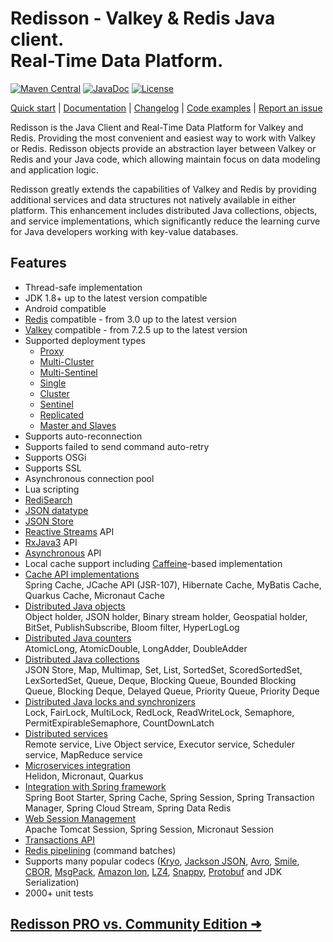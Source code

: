 # Redisson - Valkey & Redis Java client.<br/>Real-Time Data Platform.
[![Maven Central](https://maven-badges.herokuapp.com/maven-central/org.redisson/redisson/badge.svg)](https://maven-badges.herokuapp.com/maven-central/org.redisson/redisson)
[![JavaDoc](http://www.javadoc.io/badge/org.redisson/redisson.svg)](http://www.javadoc.io/doc/org.redisson/redisson)
[![License](http://img.shields.io/:license-apache-brightgreen.svg)](http://www.apache.org/licenses/LICENSE-2.0.html)

[Quick start](https://redisson.org/docs/getting-started/) | [Documentation](https://redisson.org/docs/) | [Changelog](https://github.com/redisson/redisson/blob/master/CHANGELOG.md) | [Code examples](https://github.com/redisson/redisson-examples) | [Report an issue](https://github.com/redisson/redisson/issues/new)

Redisson is the Java Client and Real-Time Data Platform for Valkey and Redis. Providing the most convenient and easiest way to work with Valkey or Redis. Redisson objects provide an abstraction layer between Valkey or Redis and your Java code, which allowing maintain focus on data modeling and application logic. 

Redisson greatly extends the capabilities of Valkey and Redis by providing additional services and data structures not natively available in either platform. This enhancement includes distributed Java collections, objects, and service implementations, which significantly reduce the learning curve for Java developers working with key-value databases.

## Features

* Thread-safe implementation
* JDK 1.8+ up to the latest version compatible
* Android compatible
* [Redis](https://redis.io) compatible - from 3.0 up to the latest version
* [Valkey](https://valkey.io) compatible - from 7.2.5 up to the latest version
* Supported deployment types
    * [Proxy](https://redisson.org/docs/configuration/#proxy-mode)
    * [Multi-Cluster](https://redisson.org/docs/configuration/#multi-cluster-mode)
    * [Multi-Sentinel](https://redisson.org/docs/configuration/#multi-sentinel-mode)
    * [Single](https://redisson.org/docs/configuration/#single-mode)
    * [Cluster](https://redisson.org/docs/configuration/#cluster-mode)
    * [Sentinel](https://redisson.org/docs/configuration/#sentinel-mode)
    * [Replicated](https://redisson.org/docs/configuration/#replicated-mode)
    * [Master and Slaves](https://redisson.org/docs/configuration/#master-slave-mode)
* Supports auto-reconnection  
* Supports failed to send command auto-retry  
* Supports OSGi  
* Supports SSL  
* Asynchronous connection pool  
* Lua scripting  
* [RediSearch](https://redisson.org/docs/data-and-services/services/#redisearch-service)
* [JSON datatype](https://redisson.org/docs/data-and-services/objects/#json-object-holder)
* [JSON Store](https://redisson.org/docs/data-and-services/collections/#json-store) 
* [Reactive Streams](https://redisson.org/docs/api-models/#reactive-api) API  
* [RxJava3](https://redisson.org/docs/api-models/#rxjava-api) API  
* [Asynchronous](https://redisson.org/docs/api-models/#synchronous-and-asynchronous-api) API  
* Local cache support including [Caffeine](https://github.com/ben-manes/caffeine)-based implementation
* [Cache API implementations](https://redisson.org/docs/cache-api-implementations)  
    Spring Cache, JCache API (JSR-107), Hibernate Cache, MyBatis Cache, Quarkus Cache, Micronaut Cache
* [Distributed Java objects](https://redisson.org/docs/data-and-services/objects)  
    Object holder, JSON holder, Binary stream holder, Geospatial holder, BitSet, PublishSubscribe, Bloom filter, HyperLogLog
* [Distributed Java counters](https://redisson.org/docs/data-and-services/counters)  
    AtomicLong, AtomicDouble, LongAdder, DoubleAdder
* [Distributed Java collections](https://redisson.org/docs/data-and-services/collections)  
    JSON Store, Map, Multimap, Set, List, SortedSet, ScoredSortedSet, LexSortedSet, Queue, Deque, Blocking Queue, Bounded Blocking Queue, Blocking Deque, Delayed Queue, Priority Queue, Priority Deque
* [Distributed Java locks and synchronizers](https://redisson.org/docs/data-and-services/locks-and-synchronizers)  
    Lock, FairLock, MultiLock, RedLock, ReadWriteLock, Semaphore, PermitExpirableSemaphore, CountDownLatch
* [Distributed services](https://redisson.org/docs/data-and-services/services)  
    Remote service, Live Object service, Executor service, Scheduler service, MapReduce service
* [Microservices integration](https://redisson.org/docs/microservices-integration)  
    Helidon, Micronaut, Quarkus
* [Integration with Spring framework](https://redisson.org/docs/integration-with-spring)  
    Spring Boot Starter, Spring Cache, Spring Session, Spring Transaction Manager, Spring Cloud Stream, Spring Data Redis
* [Web Session Management](https://redisson.org/docs/web-session-management)  
    Apache Tomcat Session, Spring Session, Micronaut Session
* [Transactions API](https://redisson.org/docs/transactions)
* [Redis pipelining](https://redisson.org/docs/pipelining) (command batches)
* Supports many popular codecs ([Kryo](https://github.com/EsotericSoftware/kryo), [Jackson JSON](https://github.com/FasterXML/jackson), [Avro](http://avro.apache.org/), [Smile](http://wiki.fasterxml.com/SmileFormatSpec), [CBOR](http://cbor.io/), [MsgPack](http://msgpack.org/), [Amazon Ion](https://amzn.github.io/ion-docs/), [LZ4](https://github.com/jpountz/lz4-java), [Snappy](https://github.com/xerial/snappy-java), [Protobuf](https://github.com/protocolbuffers/protobuf) and JDK Serialization)
* 2000+ unit tests  

## [Redisson PRO vs. Community Edition ➜](https://redisson.pro/feature-comparison.html)

<!--

## Comparing solutions
- [Redisson vs Spring Data Redis](https://redisson.org/articles/feature-comparison-redisson-vs-spring-data-redis.html)
- [Redisson vs Jedis](https://redisson.org/feature-comparison-redisson-vs-jedis.html)
- [Redisson vs Lettuce](https://redisson.org/feature-comparison-redisson-vs-lettuce.html)
- [Redis vs Apache Ignite](https://redisson.org/feature-comparison-redis-vs-ignite.html)
- [Redis vs Hazelcast](https://redisson.org/feature-comparison-redis-vs-hazelcast.html)
- [Redis vs Ehcache](https://redisson.org/feature-comparison-redis-vs-ehcache.html)

## Success stories

- [Moving from Hazelcast to Redis  /  Datorama](https://engineering.datorama.com/moving-from-hazelcast-to-redis-b90a0769d1cb)  
- [Migrating from Hazelcast to Redis  /  Halodoc](https://blogs.halodoc.io/why-and-how-we-move-from-hazelcast-to-redis-2/)
- [Distributed Locking with Redis (Migration from Hazelcast)  /  ContaAzul](https://carlosbecker.com/posts/distributed-locks-redis/)  
- [Migrating from Coherence to Redis](https://www.youtube.com/watch?v=JF5R2ucKTEg)  
-->
